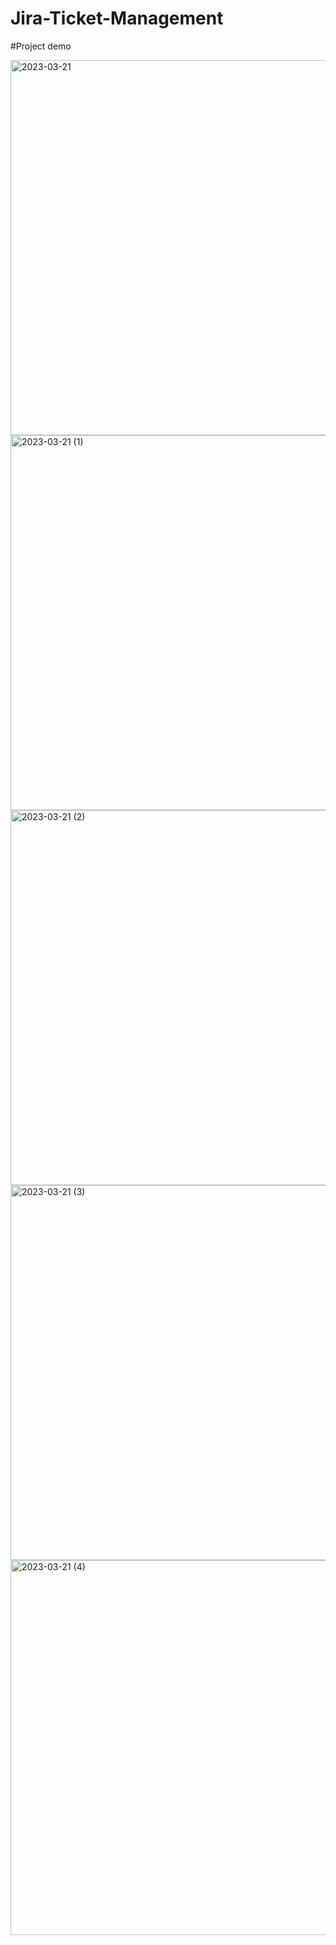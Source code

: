 <h1>Jira-Ticket-Management</h1>

#Project demo


<img width="600" alt="2023-03-21" src="https://user-images.githubusercontent.com/106620196/226461495-3dffeb95-2e42-45b9-9fbb-e4e99ebf5ca2.png">
<img width="600" alt="2023-03-21 (1)" src="https://user-images.githubusercontent.com/106620196/226461714-2be19d5e-bfb0-4d8f-812c-d916fa39e692.png">
<img width="600" alt="2023-03-21 (2)" src="https://user-images.githubusercontent.com/106620196/226461827-f1244d31-ecb5-4ce6-8479-e49085404126.png">
<img width="600" alt="2023-03-21 (3)" src="https://user-images.githubusercontent.com/106620196/226461866-ac823590-ff21-43f9-8b5f-3fd2e1de89c9.png">
<img width="600" alt="2023-03-21 (4)" src="https://user-images.githubusercontent.com/106620196/226461892-3178c386-69d8-420f-aeec-690aa37dcebb.png">
